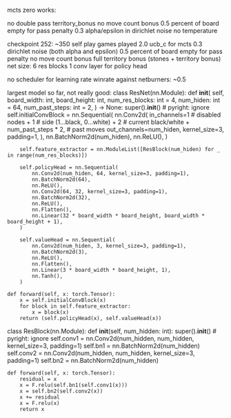 mcts zero works:

no double pass
territory_bonus
no move count bonus
0.5 percent of board empty for pass penalty
0.3 alpha/epsilon in dirichlet noise
no temperature

checkpoint 252: 
~350 self play games played
2.0 ucb_c for mcts
0.3 dirichlet noise (both alpha and epsilon)
0.5 percent of board empty for pass penalty
no move count bonus
full territory bonus (stones + territory bonus)
net size:
    6 res blocks
    1 conv layer for policy head

no scheduler for learning rate
winrate against netburners: ~0.5



largest model so far, not really good:
class ResNet(nn.Module):
    def __init__(
        self,
        board_width: int,
        board_height: int,
        num_res_blocks: int = 4,
        num_hiden: int = 64,
        num_past_steps: int = 2,
    ) -> None:
        super().__init__()  # pyright: ignore
        self.initialConvBlock = nn.Sequential(
            nn.Conv2d(
                in_channels=1  # disabled nodes
                + 1  # side (1...black, 0...white)
                + 2  # current black/white
                + num_past_steps * 2,  # past moves
                out_channels=num_hiden,
                kernel_size=3,
                padding=1,
            ),
            nn.BatchNorm2d(num_hiden),
            nn.ReLU(),
        )

        self.feature_extractor = nn.ModuleList([ResBlock(num_hiden) for _ in range(num_res_blocks)])

        self.policyHead = nn.Sequential(
            nn.Conv2d(num_hiden, 64, kernel_size=3, padding=1),
            nn.BatchNorm2d(64),
            nn.ReLU(),
            nn.Conv2d(64, 32, kernel_size=3, padding=1),
            nn.BatchNorm2d(32),
            nn.ReLU(),
            nn.Flatten(),
            nn.Linear(32 * board_width * board_height, board_width * board_height + 1),
        )

        self.valueHead = nn.Sequential(
            nn.Conv2d(num_hiden, 3, kernel_size=3, padding=1),
            nn.BatchNorm2d(3),
            nn.ReLU(),
            nn.Flatten(),
            nn.Linear(3 * board_width * board_height, 1),
            nn.Tanh(),
        )

    def forward(self, x: torch.Tensor):
        x = self.initialConvBlock(x)
        for block in self.feature_extractor:
            x = block(x)
        return (self.policyHead(x), self.valueHead(x))


class ResBlock(nn.Module):
    def __init__(self, num_hidden: int):
        super().__init__()  # pyright: ignore
        self.conv1 = nn.Conv2d(num_hidden, num_hidden, kernel_size=3, padding=1)
        self.bn1 = nn.BatchNorm2d(num_hidden)
        self.conv2 = nn.Conv2d(num_hidden, num_hidden, kernel_size=3, padding=1)
        self.bn2 = nn.BatchNorm2d(num_hidden)

    def forward(self, x: torch.Tensor):
        residual = x
        x = F.relu(self.bn1(self.conv1(x)))
        x = self.bn2(self.conv2(x))
        x += residual
        x = F.relu(x)
        return x